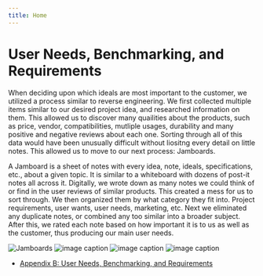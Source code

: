 ```yaml
---
title: Home 
---
```

 
# User Needs, Benchmarking, and Requirements  
  When deciding upon which ideals are most important to the customer, we utilized a process similar to reverse engineering. We first collected multiple items similar to our desired project idea, and researched information on them. This allowed us to discover many quailities about the products, such as price, vendor, compatibilities, mutliple usages, durability and many positive and negative reviews about each one. Sorting through all of this data would have been unusually difficult without liositng every detail on little notes. This allowed us to move to our next process: Jamboards.
  
  A Jamboard is a sheet of notes with every idea, note, ideals, specifications, etc., about a given topic. It is similar to a whiteboard with dozens of post-it notes all across it. Digitally, we wrote down as many notes we could think of or find in the user reviews of similar products. This created a mess for us to sort through. We then organized them by what category they fit into. Project requirements, user wants, user needs, marketing, etc. Next we eliminated any duplicate notes, or combined any too similar into a broader subject. After this, we rated each note based on how important it is to us as well as the customer, thus producing our main user needs. 

  ![Jamboards](https://github.com/EGR314-Team-305/Team305.github.io/blob/main/media/02-user-needs-and-requirements%20-%20Jamboard%20part1.png?raw=true)
  ![image caption](https://github.com/EGR314-Team-305/Team305.github.io/blob/main/media/02-user-needs-and-requirements%20-%20Jamboard%20part2.png?raw=true)
  ![image caption](https://github.com/EGR314-Team-305/Team305.github.io/blob/main/media/02-user-needs-and-requirements%20-%20Organized.png?raw=true)
  ![image caption](https://github.com/EGR314-Team-305/Team305.github.io/blob/main/media/02-user-needs-and-requirements%20-%20Rankings.png?raw=true)
 
* [Appendix B: User Needs, Benchmarking, and Requirements](/02-user-needs-and-requirements.pdf)

